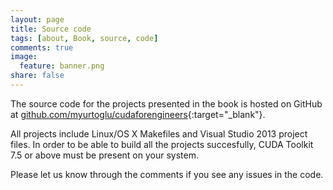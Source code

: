 ```yaml
---
layout: page
title: Source code
tags: [about, Book, source, code]
comments: true
image:
  feature: banner.png
share: false
---
```


The source code for the projects presented in the book is hosted on GitHub at [github.com/myurtoglu/cudaforengineers](https://github.com/myurtoglu/cudaforengineers){:target="_blank"}.

All projects include Linux/OS X Makefiles and Visual Studio 2013 project files. In order to be able to build all the projects succesfully, CUDA Toolkit 7.5 or above must be present on your system.

Please let us know through the comments if you see any issues in the code.



